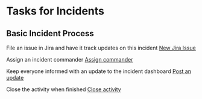 # Tasks for Incidents

## Basic Incident Process

File an issue in Jira and have it track updates on this incident
[New Jira Issue](https://console.staging.transposit.com/mc/t/$orgName/actions/jira_create_issue)

Assign an incident commander
[Assign commander](https://console.staging.transposit.com/mc/t/$orgName/actions/transposit_assign_commander)

Keep everyone informed with an update to the incident dashboard
[Post an update](https://console.staging.transposit.com/mc/t/$orgName/actions/post_a_dashboard_update)

Close the activity when finished
[Close activity](https://console.staging.transposit.com/mc/t/$orgName/actions/close_activity)
